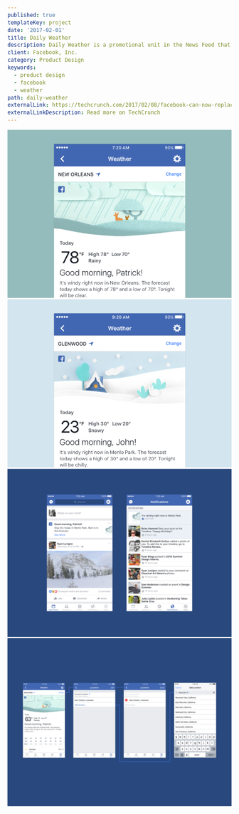 ```yaml
---
published: true
templateKey: project
date: '2017-02-01'
title: Daily Weather
description: Daily Weather is a promotional unit in the News Feed that helps millions of people find their weather forecast in a fast and delightful experience that's unique to Facebook.
client: Facebook, Inc.
category: Product Design
keywords:
  - product design
  - facebook
  - weather
path: daily-weather
externalLink: https://techcrunch.com/2017/02/08/facebook-can-now-replace-your-weather-app/
externalLinkDescription: Read more on TechCrunch
---
```

![image 1](../../assets/facebook-daily-weather-image-1.png)
![image 2](../../assets/facebook-daily-weather-image-2.png)
![image 3](../../assets/facebook-daily-weather-image-3.png)
![image 4](../../assets/facebook-daily-weather-image-4.png)
